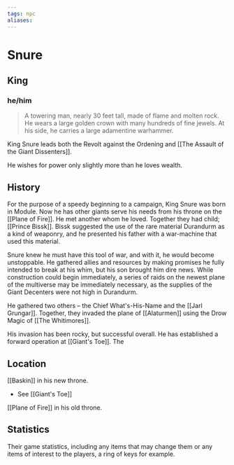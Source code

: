 ```yaml
---
tags: npc
aliases:
---
```

# Snure
## King
### he/him

> A towering man, nearly 30 feet tall, made of flame and molten rock. He wears a large golden crown with many hundreds of fine jewels. At his side, he carries a large adamentine warhammer.

King Snure leads both the Revolt against the Ordening and [[The Assault of the Giant Dissenters]]. 

He wishes for power only slightly more than he loves wealth.

## History
For the purpose of a speedy beginning to a campaign, King Snure was born in Module. Now he has other giants serve his needs from his throne on the [[Plane of Fire]]. He met another whom he loved. Together they had child; [[Prince Bissk]]. Bissk suggested the use of the rare material Durandurm as a kind of weaponry, and he presented his father with a war-machine that used this material.

Snure knew he must have this tool of war, and with it, he would become unstoppable. He gathered allies and resources by making promises he fully intended to break at his whim, but his son brought him dire news. While construction could begin immediately, a series of raids on the newest plane of the multiverse may be immediately necessary, as the supplies of the Giant Decenters were not high in Durandurm.

He gathered two others – the Chief What's-His-Name and the [[Jarl Grungar]]. Together, they invaded the plane of [[Alaturmen]] using the Drow Magic of [[The Whitimores]].

His invasion has been rocky, but successful overall. He has established a forward operation at [[Giant's Toe]]. The

## Location
[[Baskin]] in his new throne.
 - See [[Giant's Toe]]

[[Plane of Fire]] in his old throne.

## Statistics
Their game statistics, including any items that may change them or any items of interest to the players, a ring of keys for example.